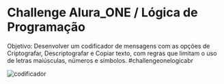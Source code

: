 # Challenge Alura_ONE / Lógica de Programação
Objetivo: Desenvolver um codificador de mensagens com as opções de Criptografar, Descriptografar e Copiar texto, com regras que limitam o uso 
de letras maiúsculas, números e símbolos.
#challengeonelogicabr

![codificador](https://user-images.githubusercontent.com/81815496/150694023-486dce1f-f692-443b-b977-9c243d774fcd.png)
